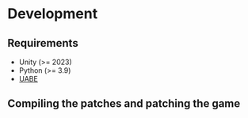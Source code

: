 # Development
## Requirements
- Unity (>= 2023)
- Python (>= 3.9)
- [UABE]("https://github.com/SeriousCache/UABE/releases/tag/v3.0-beta1")

## Compiling the patches and patching the game
